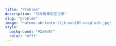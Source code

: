 ```yaml
---
title: "Problem"
description: "日常奇难杂症记录"
slug: "problem"
image: "hutomo-abrianto-l2jk-uxb1BY-unsplash.jpg"
style:
  background: "#2a9d8f"
  color: "#fff"
---
```

